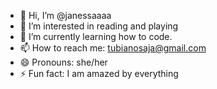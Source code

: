 - 👋 Hi, I’m @janessaaaa
- 👀 I’m interested in reading and playing
- 🌱 I’m currently learning how to code.
- 📫 How to reach me: tubianosaja@gmail.com
- 😄 Pronouns: she/her
- ⚡ Fun fact: I am amazed by everything

<!---
janessaaaa/janessaaaa is a ✨ special ✨ repository because its `README.md` (this file) appears on your GitHub profile.
You can click the Preview link to take a look at your changes.
--->
